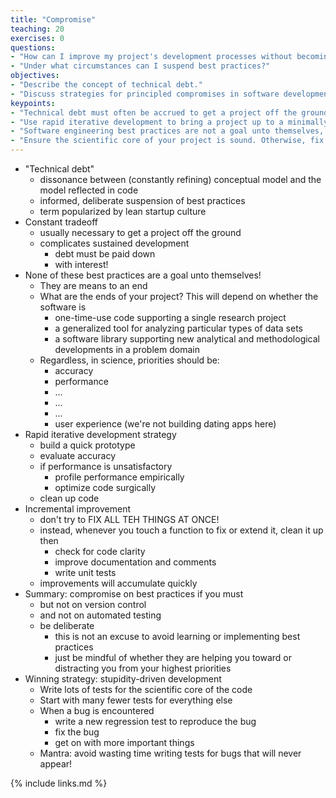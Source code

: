 ```yaml
---
title: "Compromise"
teaching: 20
exercises: 0
questions:
- "How can I improve my project's development processes without becoming overwhelmed?"
- "Under what circumstances can I suspend best practices?"
objectives:
- "Describe the concept of technical debt."
- "Discuss strategies for principled compromises in software development best practices."
keypoints:
- "Technical debt must often be accrued to get a project off the ground, but must eventually be paid down for a project to grow."
- "Use rapid iterative development to bring a project up to a minimally viable standard."
- "Software engineering best practices are not a goal unto themselves, but means to an end."
- "Ensure the scientific core of your project is sound. Otherwise, fix bugs when they come along, and then get back to science."
---
```


*   "Technical debt"
    *   dissonance between (constantly refining) conceptual model and the model reflected in code
    *   informed, deliberate suspension of best practices
    *   term popularized by lean startup culture
*   Constant tradeoff
    *   usually necessary to get a project off the ground
    *   complicates sustained development
        *   debt must be paid down
        *   with interest!
*   None of these best practices are a goal unto themselves!
    *   They are means to an end
    *   What are the ends of your project? This will depend on whether the software is
        *   one-time-use code supporting a single research project
        *   a generalized tool for analyzing particular types of data sets
        *   a software library supporting new analytical and methodological developments in a problem domain
    *   Regardless, in science, priorities should be:
        *   accuracy
        *   performance
        *   ...
        *   ...
        *   ...
        *   user experience (we're not building dating apps here)
*   Rapid iterative development strategy
    *   build a quick prototype
    *   evaluate accuracy
    *   if performance is unsatisfactory
        *   profile performance empirically
        *   optimize code surgically
    *   clean up code
*   Incremental improvement
    *   don't try to FIX ALL TEH THINGS AT ONCE!
    *   instead, whenever you touch a function to fix or extend it, clean it up then
        *   check for code clarity
        *   improve documentation and comments
        *   write unit tests
    *   improvements will accumulate quickly
*   Summary: compromise on best practices if you must
    *   but not on version control
    *   and not on automated testing
    *   be deliberate
        *   this is not an excuse to avoid learning or implementing best practices
        *   just be mindful of whether they are helping you toward or distracting you from your highest priorities
*   Winning strategy: stupidity-driven development
    *   Write lots of tests for the scientific core of the code
    *   Start with many fewer tests for everything else
    *   When a bug is encountered
        *   write a new regression test to reproduce the bug
        *   fix the bug
        *   get on with more important things
    *   Mantra: avoid wasting time writing tests for bugs that will never appear!

{% include links.md %}
